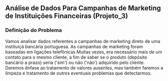 ## Análise de Dados Para Campanhas de Marketing de Instituições Financeiras (Projeto_3)

### Definição do Problema

Vamos analisar dados referentes a campanhas de marketing direto de uma instituiçã bancária portuguesa. As campanhas de marketing foram baseadas em ligações telefônicas.Muitas vezes, era necessário mais de um contato para o mesmo cliente, a fim de saber se o produto (depósito bancário a prazo) seria ('sim') ou não ('não') adquirido pelo cliente. Daremos ênfase ao tratamento de valores ausentes, mas também faremos a limpeza e tratamento de outros eventuais problemas que detectarmos.
